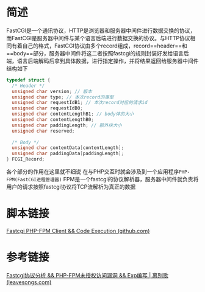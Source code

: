 # 简述
FastCGI是一个通讯协议，HTTP是浏览器和服务器中间件进行数据交换的协议，而FastCGI是服务器中间件与某个语言后端进行数据交换的协议。与HTTP协议相同有着自己的格式，FastCGI协议由多个record组成，record==header==和==body==部分，服务器中间件将这二者按照fastcgi的规则封装好发给语言后端，语言后端解码后拿到具体数据，进行指定操作，并将结果返回给服务器中间件
结构如下
```c++
typedef struct {
  /* Header */
  unsigned char version; // 版本
  unsigned char type; // 本次record的类型
  unsigned char requestIdB1; // 本次record对应的请求id
  unsigned char requestIdB0;
  unsigned char contentLengthB1; // body体的大小
  unsigned char contentLengthB0;
  unsigned char paddingLength; // 额外块大小
  unsigned char reserved; 
 
  /* Body */
  unsigned char contentData[contentLength];
  unsigned char paddingData[paddingLength];
} FCGI_Record;
```
各个部分的作用在这里就不细说
在与PHP交互时就会涉及到一个应用程序`PHP-FPM(FastCGI进程管理器)` FPM是一个fastcgi的协议解析器，服务器中间件就负责将用户的请求按照fastcgi协议将TCP流解析为真正的数据

# 脚本链接
[Fastcgi PHP-FPM Client && Code Execution (github.com)](https://gist.github.com/phith0n/9615e2420f31048f7e30f3937356cf75)
# 参考链接
[Fastcgi协议分析 && PHP-FPM未授权访问漏洞 && Exp编写 | 离别歌 (leavesongs.com)](https://www.leavesongs.com/PENETRATION/fastcgi-and-php-fpm.html)